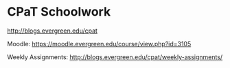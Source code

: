 CPaT Schoolwork
===============

http://blogs.evergreen.edu/cpat

Moodle:
  https://moodle.evergreen.edu/course/view.php?id=3105

Weekly Assignments:
  http://blogs.evergreen.edu/cpat/weekly-assignments/
